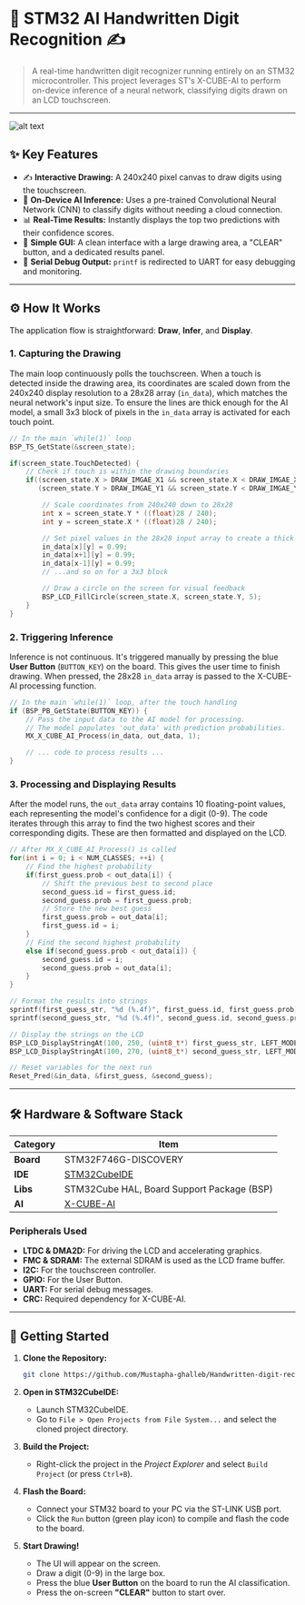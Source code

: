 
# 🤖 STM32 AI Handwritten Digit Recognition ✍️



> A real-time handwritten digit recognizer running entirely on an STM32 microcontroller. This project leverages ST's X-CUBE-AI to perform on-device inference of a neural network, classifying digits drawn on an LCD touchscreen.



---
![alt text](https://i.imgur.com/0YPdsCz.png "Hand written digits recognition on STM32F4")
## ✨ Key Features

-   ✍️ **Interactive Drawing:** A 240x240 pixel canvas to draw digits using the touchscreen.
-   🤖 **On-Device AI Inference:** Uses a pre-trained Convolutional Neural Network (CNN) to classify digits without needing a cloud connection.
-   📊 **Real-Time Results:** Instantly displays the top two predictions with their confidence scores.
-   🎨 **Simple GUI:** A clean interface with a large drawing area, a "CLEAR" button, and a dedicated results panel.
-   🔬 **Serial Debug Output:** `printf` is redirected to UART for easy debugging and monitoring.

---

## ⚙️ How It Works

The application flow is straightforward: **Draw**, **Infer**, and **Display**.

### 1. Capturing the Drawing

The main loop continuously polls the touchscreen. When a touch is detected inside the drawing area, its coordinates are scaled down from the 240x240 display resolution to a 28x28 array (`in_data`), which matches the neural network's input size. To ensure the lines are thick enough for the AI model, a small 3x3 block of pixels in the `in_data` array is activated for each touch point.

```c
// In the main `while(1)` loop
BSP_TS_GetState(&screen_state);

if(screen_state.TouchDetected) {
    // Check if touch is within the drawing boundaries
    if((screen_state.X > DRAW_IMGAE_X1 && screen_state.X < DRAW_IMGAE_X2) &&
       (screen_state.Y > DRAW_IMGAE_Y1 && screen_state.Y < DRAW_IMGAE_Y2 )) {

        // Scale coordinates from 240x240 down to 28x28
        int x = screen_state.Y * ((float)28 / 240);
        int y = screen_state.X * ((float)28 / 240);

        // Set pixel values in the 28x28 input array to create a thick line
        in_data[x][y] = 0.99;
        in_data[x+1][y] = 0.99;
        in_data[x-1][y] = 0.99;
        // ...and so on for a 3x3 block

        // Draw a circle on the screen for visual feedback
        BSP_LCD_FillCircle(screen_state.X, screen_state.Y, 5);
    }
}
```

### 2. Triggering Inference

Inference is not continuous. It's triggered manually by pressing the blue **User Button** (`BUTTON_KEY`) on the board. This gives the user time to finish drawing. When pressed, the 28x28 `in_data` array is passed to the X-CUBE-AI processing function.

```c
// In the main `while(1)` loop, after the touch handling
if (BSP_PB_GetState(BUTTON_KEY)) {
    // Pass the input data to the AI model for processing.
    // The model populates 'out_data' with prediction probabilities.
    MX_X_CUBE_AI_Process(in_data, out_data, 1);

    // ... code to process results ...
}
```

### 3. Processing and Displaying Results

After the model runs, the `out_data` array contains 10 floating-point values, each representing the model's confidence for a digit (0-9). The code iterates through this array to find the two highest scores and their corresponding digits. These are then formatted and displayed on the LCD.

```c
// After MX_X_CUBE_AI_Process() is called
for(int i = 0; i < NUM_CLASSES; ++i) {
    // Find the highest probability
    if(first_guess.prob < out_data[i]) {
        // Shift the previous best to second place
        second_guess.id = first_guess.id;
        second_guess.prob = first_guess.prob;
        // Store the new best guess
        first_guess.prob = out_data[i];
        first_guess.id = i;
    }
    // Find the second highest probability
    else if(second_guess.prob < out_data[i]) {
        second_guess.id = i;
        second_guess.prob = out_data[i];
    }
}

// Format the results into strings
sprintf(first_guess_str, "%d (%.4f)", first_guess.id, first_guess.prob);
sprintf(second_guess_str, "%d (%.4f)", second_guess.id, second_guess.prob);

// Display the strings on the LCD
BSP_LCD_DisplayStringAt(100, 250, (uint8_t*) first_guess_str, LEFT_MODE);
BSP_LCD_DisplayStringAt(100, 270, (uint8_t*) second_guess_str, LEFT_MODE);

// Reset variables for the next run
Reset_Pred(&in_data, &first_guess, &second_guess);
```

---

## 🛠️ Hardware & Software Stack

| Category  | Item                                                               |
| --------- | ------------------------------------------------------------------ |
| **Board** | STM32F746G-DISCOVERY          |
| **IDE**   | [STM32CubeIDE](https://www.st.com/en/development-tools/stm32cubeide.html) |
| **Libs**  | STM32Cube HAL, Board Support Package (BSP)                         |
| **AI**    | [X-CUBE-AI](https://www.st.com/en/embedded-software/x-cube-ai.html) |

### Peripherals Used

-   **LTDC & DMA2D:** For driving the LCD and accelerating graphics.
-   **FMC & SDRAM:** The external SDRAM is used as the LCD frame buffer.
-   **I2C:** For the touchscreen controller.
-   **GPIO:** For the User Button.
-   **UART:** For serial debug messages.
-   **CRC:** Required dependency for X-CUBE-AI.

---

## 🚀 Getting Started

1.  **Clone the Repository:**
    ```bash
    git clone https://github.com/Mustapha-ghalleb/Handwritten-digit-recognition
    ```

2.  **Open in STM32CubeIDE:**
    -   Launch STM32CubeIDE.
    -   Go to `File > Open Projects from File System...` and select the cloned project directory.

3.  **Build the Project:**
    -   Right-click the project in the *Project Explorer* and select `Build Project` (or press `Ctrl+B`).

4.  **Flash the Board:**
    -   Connect your STM32 board to your PC via the ST-LINK USB port.
    -   Click the `Run` button (green play icon) to compile and flash the code to the board.

5.  **Start Drawing!**
    -   The UI will appear on the screen.
    -   Draw a digit (0-9) in the large box.
    -   Press the blue **User Button** on the board to run the AI classification.
    -   Press the on-screen **"CLEAR"** button to start over.


 